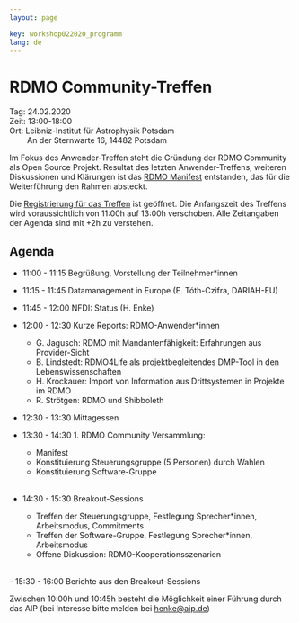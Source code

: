 ```yaml
---
layout: page

key: workshop022020_programm
lang: de
---
```



# RDMO Community-Treffen

Tag:     24.02.2020<br>
Zeit:    13:00-18:00<br>
Ort: Leibniz-Institut für Astrophysik Potsdam<br>
&nbsp;&nbsp;&nbsp;&nbsp;&nbsp;&nbsp;&nbsp;&nbsp;An der Sternwarte 16, 14482 Potsdam<br>



Im Fokus des Anwender-Treffen steht die Gründung der RDMO Community als Open Source Projekt. Resultat des letzten Anwender-Treffens, weiteren Diskussionen und Klärungen ist das [RDMO Manifest](https://rdmorganiser.github.io/docs/RDMO-Manifest-122019.pdf) entstanden, das für die Weiterführung den Rahmen absteckt.

Die [Registrierung für das Treffen](https://meetings.aip.de/rdmo/meetings/RDMO-FOS/registration/) ist geöffnet.
Die Anfangszeit des Treffens wird voraussichtlich von 11:00h auf 13:00h verschoben. Alle Zeitangaben der Agenda sind mit +2h zu verstehen.

## Agenda

- 11:00 - 11:15 Begrüßung, Vorstellung der Teilnehmer*innen

- 11:15 - 11:45 Datamanagement in Europe (E. Tóth-Czifra, DARIAH-EU)
- 11:45 - 12:00 NFDI: Status  (H. Enke)
- 12:00 - 12:30 Kurze Reports:  RDMO-Anwender*innen
    - G. Jagusch:   RDMO mit Mandantenfähigkeit: Erfahrungen aus Provider-Sicht
    - B. Lindstedt: RDMO4Life als projektbegleitendes DMP-Tool in den Lebenswissenschaften
    - H. Krockauer: Import von Information aus Drittsystemen in Projekte im RDMO
    - R. Strötgen:  RDMO und Shibboleth

- 12:30 - 13:30 Mittagessen

- 13:30 - 14:30 1. RDMO Community Versammlung:  
    - Manifest
    - Konstituierung Steuerungsgruppe (5 Personen) durch Wahlen
    - Konstituierung Software-Gruppe
<br><br>
- 14:30 - 15:30 Breakout-Sessions
    - Treffen der Steuerungsgruppe, Festlegung Sprecher*innen, Arbeitsmodus, Commitments
    - Treffen der Software-Gruppe, Festlegung Sprecher*innen, Arbeitsmodus
    - Offene Diskussion: RDMO-Kooperationsszenarien  
<br>
- 15:30 - 16:00 Berichte aus den Breakout-Sessions

Zwischen 10:00h und 10:45h besteht die Möglichkeit einer Führung durch das AIP (bei Interesse bitte melden bei henke@aip.de)
